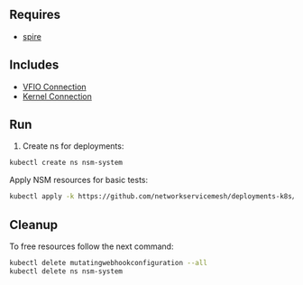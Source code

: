 ## Requires

- [spire](../spire)

## Includes

- [VFIO Connection](../use-cases/Vfio2Noop)
- [Kernel Connection](../use-cases/SriovKernel2Noop)

## Run

1. Create ns for deployments:
```bash
kubectl create ns nsm-system
```

Apply NSM resources for basic tests:
```bash
kubectl apply -k https://github.com/networkservicemesh/deployments-k8s/examples/sriov?ref=6f3a4a9f648e293bb06e87276eed47e38f457585
```

## Cleanup

To free resources follow the next command:
```bash
kubectl delete mutatingwebhookconfiguration --all
kubectl delete ns nsm-system
```
